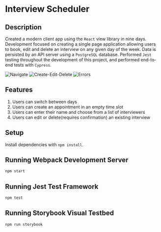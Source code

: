 # Interview Scheduler

## Description 

Created a modern client app using the `React` view library in nine days. Development focused on creating a single page application allowing users to book, edit and delete an interview on any given day of the week. Data is persisted by an API server using a `PostgreSQL` database. Performed `Jest` testing throughout the development of this project, and performed end-to-end tests with `Cypress`. 

![Navigate](./home/leam/Desktop/Scheduler1.gif)
![Create-Edit-Delete](./home/leam/Desktop/ScheduleERROR.gif)
![Errors](./home/leam/Desktop/SchedulerCREATE-EDIT-DELETE.gif)


## Features
  1. Users can switch between days 
  2. Users can create an appointment in an empty time slot
  3. Users can enter their name and choose from a list of interviewers
  4. Users can edit or delete(requires confirmation) an existing interview 


## Setup

Install dependencies with `npm install`.

## Running Webpack Development Server

```sh
npm start
```

## Running Jest Test Framework

```sh
npm test
```

## Running Storybook Visual Testbed

```sh
npm run storybook
```
